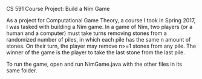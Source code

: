 CS 591 Course Project: Build a Nim Game

As a project for Computational Game Theory, a course I took in Spring 2017, I was tasked with building a Nim game. In a game of Nim, two players (or a human and a computer) must take turns removing stones from a randomized number of piles, in which each pile has the same n amount of stones. On their turn, the player may remove n>=1 stones from any pile. The winner of the game is the player to take the last stone from the last pile.

To run the game, open and run NimGame.java with the other files in its same folder.
